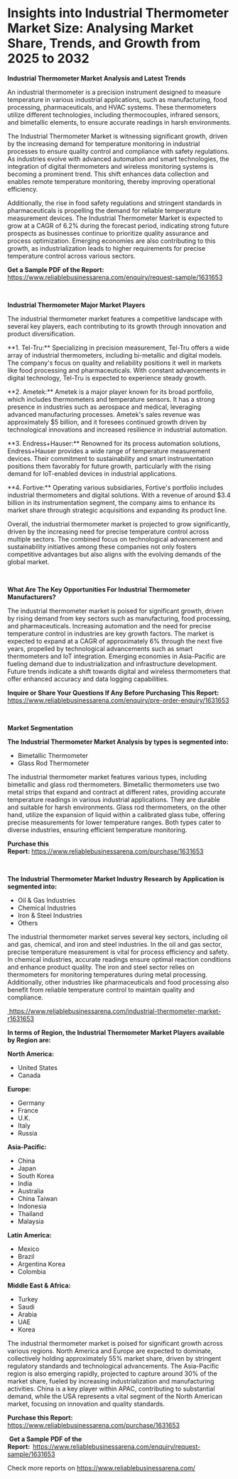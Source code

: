 <p><h1>Insights into Industrial Thermometer Market Size: Analysing Market Share, Trends, and Growth from 2025 to 2032</h1></p><p><strong>Industrial Thermometer Market Analysis and Latest Trends</strong></p>
<p><p>An industrial thermometer is a precision instrument designed to measure temperature in various industrial applications, such as manufacturing, food processing, pharmaceuticals, and HVAC systems. These thermometers utilize different technologies, including thermocouples, infrared sensors, and bimetallic elements, to ensure accurate readings in harsh environments.</p><p>The Industrial Thermometer Market is witnessing significant growth, driven by the increasing demand for temperature monitoring in industrial processes to ensure quality control and compliance with safety regulations. As industries evolve with advanced automation and smart technologies, the integration of digital thermometers and wireless monitoring systems is becoming a prominent trend. This shift enhances data collection and enables remote temperature monitoring, thereby improving operational efficiency.</p><p>Additionally, the rise in food safety regulations and stringent standards in pharmaceuticals is propelling the demand for reliable temperature measurement devices. The Industrial Thermometer Market is expected to grow at a CAGR of 6.2% during the forecast period, indicating strong future prospects as businesses continue to prioritize quality assurance and process optimization. Emerging economies are also contributing to this growth, as industrialization leads to higher requirements for precise temperature control across various sectors.</p></p>
<p><strong>Get a Sample PDF of the Report:&nbsp;</strong> <a href="https://www.reliablebusinessarena.com/enquiry/request-sample/1631653?utm_campaign=1841&utm_medium=2&utm_source=Github&utm_content=ia&utm_term=21022025&utm_id=industrial-thermometer">https://www.reliablebusinessarena.com/enquiry/request-sample/1631653</a></p>
<p>&nbsp;</p>
<p><strong>Industrial Thermometer Major Market Players</strong></p>
<p><p>The industrial thermometer market features a competitive landscape with several key players, each contributing to its growth through innovation and product diversification. </p><p>**1. Tel-Tru:** Specializing in precision measurement, Tel-Tru offers a wide array of industrial thermometers, including bi-metallic and digital models. The company's focus on quality and reliability positions it well in markets like food processing and pharmaceuticals. With constant advancements in digital technology, Tel-Tru is expected to experience steady growth.</p><p>**2. Ametek:** Ametek is a major player known for its broad portfolio, which includes thermometers and temperature sensors. It has a strong presence in industries such as aerospace and medical, leveraging advanced manufacturing processes. Ametek's sales revenue was approximately $5 billion, and it foresees continued growth driven by technological innovations and increased resilience in industrial automation.</p><p>**3. Endress+Hauser:** Renowned for its process automation solutions, Endress+Hauser provides a wide range of temperature measurement devices. Their commitment to sustainability and smart instrumentation positions them favorably for future growth, particularly with the rising demand for IoT-enabled devices in industrial applications.</p><p>**4. Fortive:** Operating various subsidiaries, Fortive's portfolio includes industrial thermometers and digital solutions. With a revenue of around $3.4 billion in its instrumentation segment, the company aims to enhance its market share through strategic acquisitions and expanding its product line.</p><p>Overall, the industrial thermometer market is projected to grow significantly, driven by the increasing need for precise temperature control across multiple sectors. The combined focus on technological advancement and sustainability initiatives among these companies not only fosters competitive advantages but also aligns with the evolving demands of the global market.</p></p>
<p>&nbsp;</p>
<p><strong>What Are The Key Opportunities For Industrial Thermometer Manufacturers?</strong></p>
<p><p>The industrial thermometer market is poised for significant growth, driven by rising demand from key sectors such as manufacturing, food processing, and pharmaceuticals. Increasing automation and the need for precise temperature control in industries are key growth factors. The market is expected to expand at a CAGR of approximately 6% through the next five years, propelled by technological advancements such as smart thermometers and IoT integration. Emerging economies in Asia-Pacific are fueling demand due to industrialization and infrastructure development. Future trends indicate a shift towards digital and wireless thermometers that offer enhanced accuracy and data logging capabilities.</p></p>
<p><strong>Inquire or Share Your Questions If Any Before Purchasing This Report:</strong> <a href="https://www.reliablebusinessarena.com/enquiry/pre-order-enquiry/1631653?utm_campaign=1841&utm_medium=2&utm_source=Github&utm_content=ia&utm_term=21022025&utm_id=industrial-thermometer">https://www.reliablebusinessarena.com/enquiry/pre-order-enquiry/1631653</a></p>
<p>&nbsp;</p>
<p><strong>Market Segmentation</strong></p>
<p><strong>The Industrial Thermometer Market Analysis by types is segmented into:</strong></p>
<p><ul><li>Bimetallic Thermometer</li><li>Glass Rod Thermometer</li></ul></p>
<p><p>The industrial thermometer market features various types, including bimetallic and glass rod thermometers. Bimetallic thermometers use two metal strips that expand and contract at different rates, providing accurate temperature readings in various industrial applications. They are durable and suitable for harsh environments. Glass rod thermometers, on the other hand, utilize the expansion of liquid within a calibrated glass tube, offering precise measurements for lower temperature ranges. Both types cater to diverse industries, ensuring efficient temperature monitoring.</p></p>
<p><strong>Purchase this Report:&nbsp;</strong><a href="https://www.reliablebusinessarena.com/purchase/1631653?utm_campaign=1841&utm_medium=2&utm_source=Github&utm_content=ia&utm_term=21022025&utm_id=industrial-thermometer">https://www.reliablebusinessarena.com/purchase/1631653</a></p>
<p>&nbsp;</p>
<p><strong>The Industrial Thermometer Market Industry Research by Application is segmented into:</strong></p>
<p><ul><li>Oil & Gas Industries</li><li>Chemical Industries</li><li>Iron & Steel Industries</li><li>Others</li></ul></p>
<p><p>The industrial thermometer market serves several key sectors, including oil and gas, chemical, and iron and steel industries. In the oil and gas sector, precise temperature measurement is vital for process efficiency and safety. In chemical industries, accurate readings ensure optimal reaction conditions and enhance product quality. The iron and steel sector relies on thermometers for monitoring temperatures during metal processing. Additionally, other industries like pharmaceuticals and food processing also benefit from reliable temperature control to maintain quality and compliance.</p></p>
<p><a href="https://www.reliablebusinessarena.com/industrial-thermometer-market-r1631653?utm_campaign=1841&utm_medium=2&utm_source=Github&utm_content=ia&utm_term=21022025&utm_id=industrial-thermometer">&nbsp;https://www.reliablebusinessarena.com/industrial-thermometer-market-r1631653</a></p>
<p><strong>In terms of Region, the Industrial Thermometer Market Players available by Region are:</strong></p>
<p>
    <p> <strong> North America: </strong>
        <ul>
            <li>United States</li>
            <li>Canada</li>
        </ul>
        </p> 
    <p> <strong> Europe: </strong>
        <ul>
            <li>Germany</li>
            <li>France</li>
            <li>U.K.</li>
            <li>Italy</li>
            <li>Russia</li>
        </ul>
        </p> 
    <p> <strong> Asia-Pacific: </strong>
        <ul>
            <li>China</li>
            <li>Japan</li>
            <li>South Korea</li>
            <li>India</li>
            <li>Australia</li>
            <li>China Taiwan</li>
            <li>Indonesia</li>
            <li>Thailand</li>
            <li>Malaysia</li>
        </ul>
        </p> 
    <p> <strong> Latin America: </strong>
        <ul>
            <li>Mexico</li>
            <li>Brazil</li>
            <li>Argentina Korea</li>
            <li>Colombia</li>
        </ul>
        </p> 
    <p> <strong> Middle East & Africa: </strong>
        <ul>
            <li>Turkey</li>
            <li>Saudi</li>
            <li>Arabia</li>
            <li>UAE</li>
            <li>Korea</li>
        </ul>
    </p>
    </p>
<p><p>The industrial thermometer market is poised for significant growth across various regions. North America and Europe are expected to dominate, collectively holding approximately 55% market share, driven by stringent regulatory standards and technological advancements. The Asia-Pacific region is also emerging rapidly, projected to capture around 30% of the market share, fueled by increasing industrialization and manufacturing activities. China is a key player within APAC, contributing to substantial demand, while the USA represents a vital segment of the North American market, focusing on innovation and quality standards.</p></p>
<p><strong>Purchase this Report: </strong><a href="https://www.reliablebusinessarena.com/purchase/1631653?utm_campaign=1841&utm_medium=2&utm_source=Github&utm_content=ia&utm_term=21022025&utm_id=industrial-thermometer">https://www.reliablebusinessarena.com/purchase/1631653</a></p>
<p>&nbsp;<strong>Get a Sample PDF of the Report:&nbsp;&nbsp;</strong><a href="https://www.reliablebusinessarena.com/enquiry/request-sample/1631653?utm_campaign=1841&utm_medium=2&utm_source=Github&utm_content=ia&utm_term=21022025&utm_id=industrial-thermometer">https://www.reliablebusinessarena.com/enquiry/request-sample/1631653</a></p>
<p><strong></strong></p>
<p>Check more reports on <a href="https://www.reliablebusinessarena.com/?utm_campaign=1841&utm_medium=2&utm_source=Github&utm_content=ia&utm_term=21022025&utm_id=industrial-thermometer">https://www.reliablebusinessarena.com/</a></p>